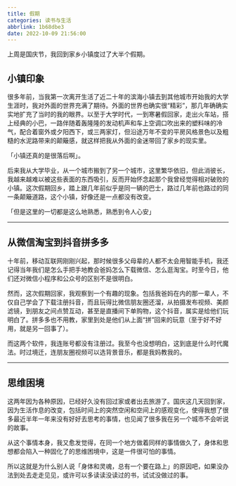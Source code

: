 ```yaml
---
title: 假期
categories: 读书与生活
abbrlink: 1b68dbe3
date: 2022-10-09 21:56:00
---
```


上周是国庆节，我回到家乡小镇度过了大半个假期。

<!-- more -->

## 小镇印象

很多年前，当我第一次离开生活了近二十年的滨海小镇去到其他城市开始我的大学生涯时，我对外面的世界充满了期待。外面的世界也确实很“精彩”，那几年确确实实地扩充了当时的我的眼界。以至于大学时代，一到寒暑假回家，走出火车站，搭上经典的小巴，一路伴随着轰隆隆的发动机声和车上空调口吹出来的塑料味的冷气，配合着窗外或夕阳西下，或三两家灯，但沿途万年不变的平房风格景色以及粗糙的水泥路带来的颠簸感，就这样把我从外面的金迷带回了家乡的现实里。

「小镇还真的是很落后啊」。

后来我从大学毕业，从一个城市搬到了另一个城市，这里繁华依旧，但此消彼长，我越来越难以被这些表面的东西吸引，反而开始怀念起那个我曾经觉得相对破败的小镇。这次假期回乡，踏上跟几年前似乎是同一辆的巴士，路过几年前也路过的同一条颠簸道路，这个小镇，好像还是一点都没有改变。

「但是这里的一切都是这么地熟悉，熟悉到令人心安」

---

## 从微信淘宝到抖音拼多多

十年前，移动互联网刚刚兴起，那时候很多父母辈的人都不太会用智能手机，我还记得当年我们是怎么手把手地教会爸妈怎么下载微信、怎么逛淘宝。时至今日，他们还对微信小程序和公众号的区别不是很明白。

然而，这次假期回家，我观察到一个有趣的现象。包括我爸妈在内的那一辈人，不仅自己学会了下载注册抖音，而且玩得比微信朋友圈还溜，从拍摄发布视频、美颜滤镜，到朋友之间点赞互动，甚至是直播间下单购物，这个抖音，属实是给他们玩明白了。拼多多也不用教，家里到处是他们从上面“拼”回来的玩意（至于好不好用，就是另一回事了）。

而这两个软件，我连账号都没有注册过。我至今也没想明白，这到底是什么时代魔法。时过境迁，连朋友圈视频可以选背景音乐，都是我妈教我的。

---

## 思维困境

这两年因为各种原因，已经好久没有回过家或者出去旅游了。国庆这几天回到家，因为生活作息的改变，包括时间上的突然空闲和空间上的感观变化，使得我想了很多最近半年一年来没有好好去思考的事情，也见闻了很多我在另一个城市不会听说的故事。

从这个事情本身，我又愈发觉得，在同一个地方做着同样的事情做久了，身体和思想都会陷入一种固化了的思维困境中，这是一件很可怕的事情。

所以这就是为什么别人说「身体和灵魂，总有一个要在路上」的原因吧，如果没办法到处去走走见见，或许可以多读读没读过的书，试试没做过的事。